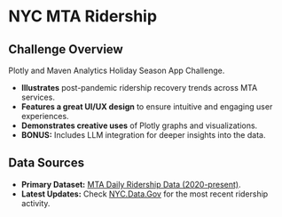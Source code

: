 # NYC MTA Ridership

## Challenge Overview  
Plotly and Maven Analytics Holiday Season App Challenge. 
- **Illustrates** post-pandemic ridership recovery trends across MTA services.  
- **Features a great UI/UX design** to ensure intuitive and engaging user experiences.  
- **Demonstrates creative uses** of Plotly graphs and visualizations.  
- **BONUS:** Includes LLM integration for deeper insights into the data.  

## Data Sources  
- **Primary Dataset:** [MTA Daily Ridership Data (2020-present)](https://github.com/plotly/datasets/tree/master/App-Challenges/MTA-NYC).  
- **Latest Updates:** Check [NYC.Data.Gov](https://data.ny.gov/Transportation/MTA-Daily-Ridership-Data-Beginning-2020/vxuj-8kew/about_data) for the most recent ridership activity.

